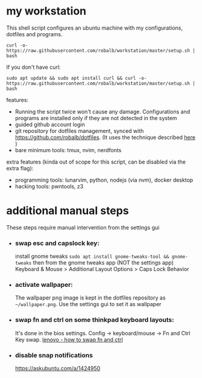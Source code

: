 # my workstation

This shell script configures an ubuntu machine with my configurations, dotfiles and programs.

    curl -o- https://raw.githubusercontent.com/robalb/workstation/master/setup.sh | bash


If you don't have curl:

    sudo apt update && sudo apt install curl && curl -o- https://raw.githubusercontent.com/robalb/workstation/master/setup.sh | bash

features:

- Running the script twice won't cause any damage. Configurations and programs are installed only if they are not detected in the system
- guided github account login
- git repository for dotfiles management, synced with https://github.com/robalb/dotfiles. (It uses the technique described [here](https://www.atlassian.com/git/tutorials/dotfiles) )
- bare minimum tools: tmux, nvim, nerdfonts

extra features (kinda out of scope for this script, can be disabled via the extra flag):

- programming tools: lunarvim, python, nodejs (via nvm), docker desktop
- hacking tools: pwntools, z3

# additional manual steps

These steps require manual intervention from the settings gui

- ### swap esc and capslock key: 
  install gnome tweaks `sudo apt install gnome-tweaks-tool && gnome-tweaks` then from the gnome tweaks app (NOT the settings app) Keyboard & Mouse > Additional Layout Options > Caps Lock Behavior
- ### activate wallpaper:
  The wallpaper png image is kept in the dotfiles repository as `~/wallpaper.png`. Use the settings gui to set it as wallpaper
- ### swap fn and ctrl on some thinkpad keyboard layouts: 
  It's done in the bios settings. Config -> keyboard/mouse -> Fn and Ctrl Key swap. [lenovo - how to swap fn and ctrl](https://support.lenovo.com/gb/en/solutions/ht074187-how-to-swap-the-fn-function-and-ctrl-control-keyboard-keys-in-bios)
- ### disable snap notifications
  https://askubuntu.com/a/1424950
